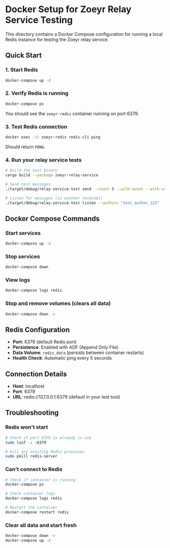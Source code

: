 # Docker Setup for Zoeyr Relay Service Testing

This directory contains a Docker Compose configuration for running a local Redis instance for testing the Zoeyr relay service.

## Quick Start

### 1. Start Redis
```bash
docker-compose up -d
```

### 2. Verify Redis is running
```bash
docker-compose ps
```

You should see the `zoeyr-redis` container running on port 6379.

### 3. Test Redis connection
```bash
docker exec -it zoeyr-redis redis-cli ping
```

Should return `PONG`.

### 4. Run your relay service tests
```bash
# Build the test binary
cargo build --package zoeyr-relay-service

# Send test messages
./target/debug/relay-service-test send --count 5 --with-event --with-user

# Listen for messages (in another terminal)
./target/debug/relay-service-test listen --authors "test_author_123"
```

## Docker Compose Commands

### Start services
```bash
docker-compose up -d
```

### Stop services
```bash
docker-compose down
```

### View logs
```bash
docker-compose logs redis
```

### Stop and remove volumes (clears all data)
```bash
docker-compose down -v
```

## Redis Configuration

- **Port**: 6379 (default Redis port)
- **Persistence**: Enabled with AOF (Append Only File)
- **Data Volume**: `redis_data` (persists between container restarts)
- **Health Check**: Automatic ping every 5 seconds

## Connection Details

- **Host**: localhost
- **Port**: 6379
- **URL**: redis://127.0.0.1:6379 (default in your test tool)

## Troubleshooting

### Redis won't start
```bash
# Check if port 6379 is already in use
sudo lsof -i :6379

# Kill any existing Redis processes
sudo pkill redis-server
```

### Can't connect to Redis
```bash
# Check if container is running
docker-compose ps

# Check container logs
docker-compose logs redis

# Restart the container
docker-compose restart redis
```

### Clear all data and start fresh
```bash
docker-compose down -v
docker-compose up -d
``` 